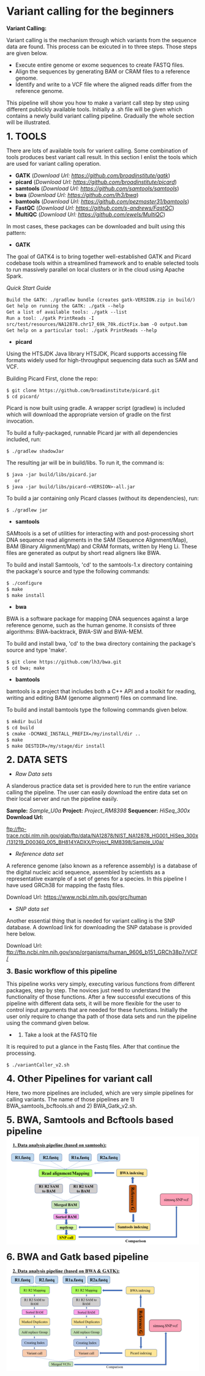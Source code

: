 # Variant calling for the beginners

**Variant Calling:**

Variant calling is the mechanism through which variants from the sequence data are found. This process can be exicuted in to three steps. Those steps are given below.
+ Execute entire genome or exome sequences to create FASTQ files.
+ Align the sequences by generating BAM or CRAM files to a reference genome.
+ Identify and write to a VCF file where the aligned reads differ from the reference genome.

This pipeline will show you how to make a variant call step by step using different publickly available tools.
Initially a .sh file will be given which contains a newly build variant calling pipeline.
Gradually the whole section will be illustrated.


<font size="5">**1. TOOLS**</font>

There are lots of available tools for varient calling. Some combination of tools produces best variant call result.
In this section I enlist the tools which are used for variant calling operation.

+ **GATK** (*Download Url: https://github.com/broadinstitute/gatk*)
+ **picard** (*Download Url: https://github.com/broadinstitute/picard*)
+ **samtools** (*Download Url: https://github.com/samtools/samtools*)
+ **bwa** (*Download Url: https://github.com/lh3/bwa*)
+ **bamtools** (*Download Url: https://github.com/pezmaster31/bamtools*)
+ **FastQC** (*Download Url: https://github.com/s-andrews/FastQC*)
+ **MultiQC** (*Download Url: https://github.com/ewels/MultiQC*)

In most cases, these packages can be downloaded and built using this pattern:

+ **GATK**  

The goal of GATK4 is to bring together well-established GATK and Picard codebase tools within a streamlined framework and to enable selected tools to run massively parallel on local clusters or in the cloud using Apache Spark.

 *Quick Start Guide*
~~~
Build the GATK: ./gradlew bundle (creates gatk-VERSION.zip in build/)
Get help on running the GATK: ./gatk --help
Get a list of available tools: ./gatk --list
Run a tool: ./gatk PrintReads -I src/test/resources/NA12878.chr17_69k_70k.dictFix.bam -O output.bam
Get help on a particular tool: ./gatk PrintReads --help
~~~

+ **picard**

Using the HTSJDK Java library HTSJDK, Picard supports accessing file formats widely used for high-throughput sequencing data such as SAM and VCF.

Building Picard
First, clone the repo:
~~~
$ git clone https://github.com/broadinstitute/picard.git
$ cd picard/
~~~    
Picard is now built using gradle. A wrapper script (gradlew) is included which will download the appropriate version of gradle on the first invocation.

To build a fully-packaged, runnable Picard jar with all dependencies included, run:
~~~
$ ./gradlew shadowJar
~~~
The resulting jar will be in build/libs. To run it, the command is:
~~~   
$ java -jar build/libs/picard.jar
   or  
$ java -jar build/libs/picard-<VERSION>-all.jar 
~~~   
To build a jar containing only Picard classes (without its dependencies), run:
~~~
$ ./gradlew jar 
~~~

+ **samtools**

SAMtools is a set of utilities for interacting with and post-processing short DNA sequence read alignments in the SAM (Sequence Alignment/Map), BAM (Binary Alignment/Map) and CRAM formats, written by Heng Li. These files are generated as output by short read aligners like BWA.

To build and install Samtools, 'cd' to the samtools-1.x directory containing
the package's source and type the following commands:
~~~  
$ ./configure
$ make
$ make install
~~~      
    
+ **bwa**

BWA is a software package for mapping DNA sequences against a large reference genome, such as the human genome. It consists of three algorithms: BWA-backtrack, BWA-SW and BWA-MEM. 

To build and install bwa, 'cd' to the bwa directory containing the package's source and type 'make'.
~~~
$ git clone https://github.com/lh3/bwa.git 
$ cd bwa; make
~~~

+ **bamtools**

bamtools is a project that includes both a C++ API and a toolkit for reading, writing and editing BAM (genome alignment) files on command line.

To build and install bamtools type the following commands given below.
~~~
$ mkdir build
$ cd build
$ cmake -DCMAKE_INSTALL_PREFIX=/my/install/dir ..
$ make
$ make DESTDIR=/my/stage/dir install
~~~  

<font size="5">**2. DATA SETS**</font>

+ *Raw Data sets*

A slanderous practice data set is provided here to run the entire variance calling the pipeline. The user can easily download the entire data set on their local server and run the pipeline easily.

 **Sample:** *Sample_U0a*
 **Project:** *Project_RM8398*
 **Sequencer:** *HiSeq_300x*
 **Download Url:** 

<font size="2">ftp://ftp-trace.ncbi.nlm.nih.gov/giab/ftp/data/NA12878/NIST_NA12878_HG001_HiSeq_300x/131219_D00360_005_BH814YADXX/Project_RM8398/Sample_U0a/</font>


+ *Reference data set*

A reference genome (also known as a reference assembly) is a database of the digital nucleic acid sequence, assembled by scientists as a representative example of a set of genes for a species. In this pipeline I have used GRCh38 for mapping the fastq files.

Download Url: https://www.ncbi.nlm.nih.gov/grc/human


+ *SNP data set*

Another essential thing that is needed for variant calling is the SNP database. A download link for downloading the SNP database is provided here below. 

Download Url: ftp://ftp.ncbi.nlm.nih.gov/snp/organisms/human_9606_b151_GRCh38p7/VCF/


<font size="4">**3. Basic workflow of this pipeline**</font>

This pipeline works very simply, executing various functions from different packages, step by step. The novices just need to understand the functionality of those functions. After a few successful executions of this pipeline with different data sets, it will be more flexible for the user to control input arguments that are needed for these functions. Initially the user only require to change tha path of those data sets and run the pipeline using the command given below.

+ 1. Take a look at the FASTQ file

It is required to put a glance in the Fastq files. After that continue the processing. 

~~~
$ ./variantCaller_v2.sh
~~~


<font size="5">**4. Other Pipelines for variant call**</font>

Here, two more pipelines are included, which are very simple pipelines for calling variants.
The name of those pipelines are 1) BWA_samtools_bcftools.sh and 2) BWA_Gatk_v2.sh.




<font size="5">**5. BWA, Samtools and Bcftools based pipeline**</font>
<img src="Images/pipeline1.png">

<font size="5">**6. BWA and Gatk based pipeline**</font>
<img src="Images/pipeline2.png">
